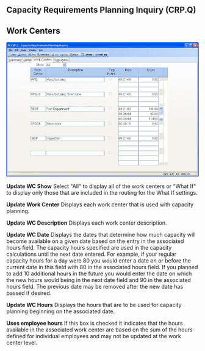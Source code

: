 ##  Capacity Requirements Planning Inquiry (CRP.Q)

<PageHeader />

##  Work Centers

![](./CRP-Q-3.jpg)

**Update WC Show** Select "All" to display all of the work centers or "What
If" to display only those that are included in the routing for the What If
settings.  
  
**Update Work Center** Displays each work center that is used with capacity
planning.  
  
**Update WC Description** Displays each work center description.  
  
**Update WC Date** Displays the dates that determine how much capacity will
become available on a given date based on the entry in the associated hours
field. The capacity hours specified are used in the capacity calculations
until the next date entered. For example, if your regular capacity hours for a
day were 80 you would enter a date on or before the current date in this field
with 80 in the associated hours field. If you planned to add 10 additional
hours in the future you would enter the date on which the new hours would
being in the next date field and 90 in the associated hours field. The
previous date may be removed after the new date has passed if desired.  
  
**Update WC Hours** Displays the hours that are to be used for capacity
planning beginning on the associated date.  
  
**Uses employee hours** If this box is checked it indicates that the hours
available in the associated work center are based on the sum of the hours
defined for individual employees and may not be updated at the work center
level.  
  
  
<badge text= "Version 8.10.57" vertical="middle" />

<PageFooter />